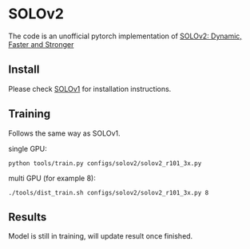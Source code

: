 # SOLOv2
The code is an unofficial pytorch implementation of [SOLOv2: Dynamic, Faster and Stronger](https://arxiv.org/abs/2003.10152)


## Install
Please check [SOLOv1](https://github.com/WXinlong/SOLO/blob/master/docs/INSTALL.md) for installation instructions.

## Training
Follows the same way as SOLOv1.

single GPU: 
```
python tools/train.py configs/solov2/solov2_r101_3x.py
```
multi GPU (for example 8): 
```
./tools/dist_train.sh configs/solov2/solov2_r101_3x.py 8
```

## Results

Model is still in training, will update result once finished.
